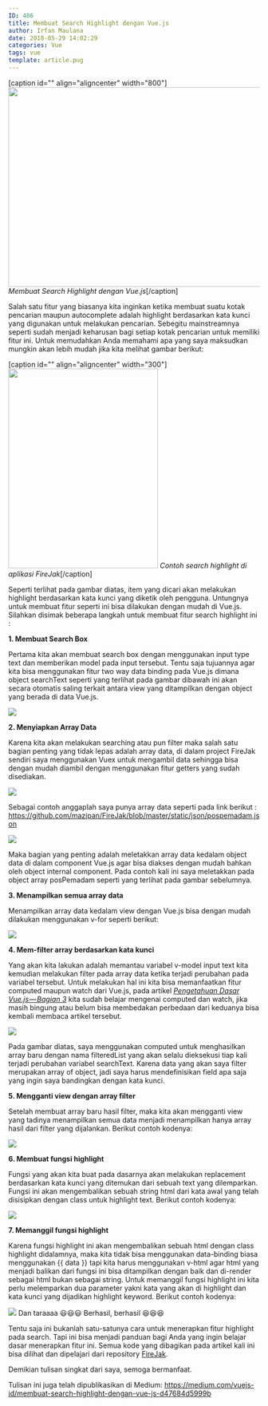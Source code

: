 ```yaml
---
ID: 486
title: Membuat Search Highlight dengan Vue.js
author: Irfan Maulana
date: 2018-05-29 14:02:29
categories: Vue
tags: vue
template: article.pug
---
```

[caption id="" align="aligncenter" width="800"]<img src="https://cdn-images-1.medium.com/max/800/1*V1BI2Mg_MY2vPJixw7a1MQ.jpeg" alt="" width="800" height="400" /> <em>Membuat Search Highlight dengan Vue.js</em>[/caption]

Salah satu fitur yang biasanya kita inginkan ketika membuat suatu kotak pencarian maupun autocomplete adalah highlight berdasarkan kata kunci yang digunakan untuk melakukan pencarian. Sebegitu mainstreamnya seperti sudah menjadi keharusan bagi setiap kotak pencarian untuk memiliki fitur ini. Untuk memudahkan Anda memahami apa yang saya maksudkan mungkin akan lebih mudah jika kita melihat gambar berikut:

<span class="more"></span>

[caption id="" align="aligncenter" width="300"]<img src="https://cdn-images-1.medium.com/max/800/1*EMOU4v7bVeWZ52Q3BZnnxA.png" alt="" width="300" height="400" /> <em>Contoh search highlight di aplikasi FireJak</em>[/caption]

Seperti terlihat pada gambar diatas, item yang dicari akan melakukan highlight berdasarkan kata kunci yang diketik oleh pengguna. Untungnya untuk membuat fitur seperti ini bisa dilakukan dengan mudah di Vue.js. Silahkan disimak beberapa langkah untuk membuat fitur search highlight ini :


<strong>1. Membuat Search Box</strong>


Pertama kita akan membuat search box dengan menggunakan input type text dan memberikan model pada input tersebut. Tentu saja tujuannya agar kita bisa menggunakan fitur two way data binding pada Vue.js dimana object searchText seperti yang terlihat pada gambar dibawah ini akan secara otomatis saling terkait antara view yang ditampilkan dengan object yang berada di data Vue.js.

<img src="https://cdn-images-1.medium.com/max/800/1*ALkkKJ64XmPP3RwL2CmJgw.png">


<strong>2. Menyiapkan Array Data</strong>


Karena kita akan melakukan searching atau pun filter maka salah satu bagian penting yang tidak lepas adalah array data, di dalam project FireJak sendiri saya menggunakan Vuex untuk mengambil data sehingga bisa dengan mudah diambil dengan menggunakan fitur getters yang sudah disediakan.

<img src="https://cdn-images-1.medium.com/max/800/1*EGiaPPgat0GtW15jpwQRtw.png">

Sebagai contoh anggaplah saya punya array data seperti pada link berikut : 
https://github.com/mazipan/FireJak/blob/master/static/json/pospemadam.json

<img src="https://cdn-images-1.medium.com/max/800/1*nh_8zByhYooIZbWs5Sgaxw.png">

Maka bagian yang penting adalah meletakkan array data kedalam object data di dalam component Vue.js agar bisa diakses dengan mudah bahkan oleh object internal component. Pada contoh kali ini saya meletakkan pada object array posPemadam seperti yang terlihat pada gambar sebelumnya.


<strong>3. Menampilkan semua array data</strong>


Menampilkan array data kedalam view dengan Vue.js bisa dengan mudah dilakukan menggunakan v-for seperti berikut:

<img src="https://cdn-images-1.medium.com/max/800/1*yqGGY8YJWVAM3ytq4tdK_g.png">


<strong>4. Mem-filter array berdasarkan kata kunci</strong>


Yang akan kita lakukan adalah memantau variabel v-model input text kita kemudian melakukan filter pada array data ketika terjadi perubahan pada variabel tersebut. Untuk melakukan hal ini kita bisa memanfaatkan fitur computed maupun watch dari Vue.js, pada artikel <em><a href="https://mazipanneh.com/blog/2017/11/pengetahuan-dasar-vue-js-bagian-3/" rel="noopener" target="_blank">Pengetahuan Dasar Vue.js — Bagian 3</a></em> kita sudah belajar mengenai computed dan watch, jika masih bingung atau belum bisa membedakan perbedaan dari keduanya bisa kembali membaca artikel tersebut.

<img src="https://cdn-images-1.medium.com/max/800/1*dHn4PbGZW7p3N0jGFGKvDA.png">

Pada gambar diatas, saya menggunakan computed untuk menghasilkan array baru dengan nama filteredList yang akan selalu dieksekusi tiap kali terjadi perubahan variabel searchText. Karena data yang akan saya filter merupakan array of object, jadi saya harus mendefinisikan field apa saja yang ingin saya bandingkan dengan kata kunci.


<strong>5. Mengganti view dengan array filter</strong>


Setelah membuat array baru hasil filter, maka kita akan mengganti view yang tadinya menampilkan semua data menjadi menampilkan hanya array hasil dari filter yang dijalankan. Berikut contoh kodenya:

<img src="https://cdn-images-1.medium.com/max/800/1*GNdnrZ9KDE4xFUyzaFBgDw.png">


<strong>6. Membuat fungsi highlight</strong>


Fungsi yang akan kita buat pada dasarnya akan melakukan replacement berdasarkan kata kunci yang ditemukan dari sebuah text yang dilemparkan. Fungsi ini akan mengembalikan sebuah string html dari kata awal yang telah disisipkan dengan class untuk highlight text. Berikut contoh kodenya:

<img src="https://cdn-images-1.medium.com/max/800/1*PrWB7E6wn4GhHp_XCN-Sqg.png">


<strong>7. Memanggil fungsi highlight</strong>


Karena fungsi highlight ini akan mengembalikan sebuah html dengan class highlight didalamnya, maka kita tidak bisa menggunakan data-binding biasa menggunakan {{ data }} tapi kita harus menggunakan v-html agar html yang menjadi balikan dari fungsi ini bisa ditampilkan dengan baik dan di-render sebagai html bukan sebagai string. Untuk memanggil fungsi highlight ini kita perlu melemparkan dua parameter yakni kata yang akan di highlight dan kata kunci yang dijadikan highlight keyword. Berikut contoh kodenya:

<img src="https://cdn-images-1.medium.com/max/800/1*WbaqTGs3UUobC1tnlSm4Qg.png">
Dan taraaaa &#x1f603;&#x1f603;&#x1f603; Berhasil, berhasil &#x1f606;&#x1f606;&#x1f606;


Tentu saja ini bukanlah satu-satunya cara untuk menerapkan fitur highlight pada search. Tapi ini bisa menjadi panduan bagi Anda yang ingin belajar dasar menerapkan fitur ini. Semua kode yang dibagikan pada artikel kali ini bisa dilihat dan dipelajari dari repository <a href="https://github.com/mazipan/FireJak" rel="noopener" target="_blank">FireJak</a>.

Demikian tulisan singkat dari saya, semoga bermanfaat.

Tulisan ini juga telah dipublikasikan di Medium: <a href="https://medium.com/vuejs-id/membuat-search-highlight-dengan-vue-js-d47684d5999b" rel="noopener" target="_blank">https://medium.com/vuejs-id/membuat-search-highlight-dengan-vue-js-d47684d5999b</a>